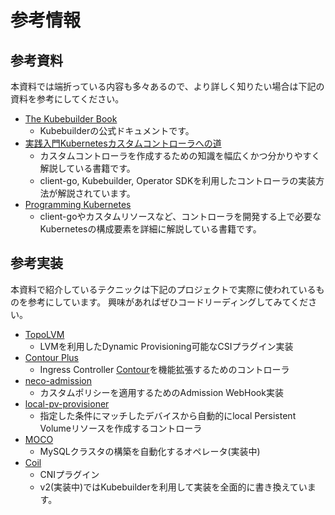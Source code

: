 # 参考情報

## 参考資料

本資料では端折っている内容も多々あるので、より詳しく知りたい場合は下記の資料を参考にしてください。

- [The Kubebuilder Book](https://book.kubebuilder.io/)
  - Kubebuilderの公式ドキュメントです。
- [実践入門Kubernetesカスタムコントローラへの道](https://nextpublishing.jp/book/11389.html)
  - カスタムコントローラを作成するための知識を幅広くかつ分かりやすく解説している書籍です。
  - client-go, Kubebuilder, Operator SDKを利用したコントローラの実装方法が解説されています。
- [Programming Kubernetes](https://learning.oreilly.com/library/view/programming-kubernetes/9781492047094/)
  - client-goやカスタムリソースなど、コントローラを開発する上で必要なKubernetesの構成要素を詳細に解説している書籍です。

## 参考実装

本資料で紹介しているテクニックは下記のプロジェクトで実際に使われているものを参考にしています。
興味があればぜひコードリーディングしてみてください。

- [TopoLVM](https://github.com/topolvm/topolvm)
  - LVMを利用したDynamic Provisioning可能なCSIプラグイン実装
- [Contour Plus](https://github.com/cybozu-go/contour-plus)
  - Ingress Controller [Contour](https://github.com/projectcontour/contour)を機能拡張するためのコントローラ
- [neco-admission](https://github.com/cybozu/neco-containers/tree/master/admission)
  - カスタムポリシーを適用するためのAdmission WebHook実装
- [local-pv-provisioner](https://github.com/cybozu/neco-containers/tree/master/local-pv-provisioner)
  - 指定した条件にマッチしたデバイスから自動的にlocal Persistent Volumeリソースを作成するコントローラ
- [MOCO](https://github.com/cybozu-go/moco)
  - MySQLクラスタの構築を自動化するオペレータ(実装中)
- [Coil](https://github.com/cybozu-go/coil)
  - CNIプラグイン
  - v2(実装中)ではKubebuilderを利用して実装を全面的に書き換えています。
